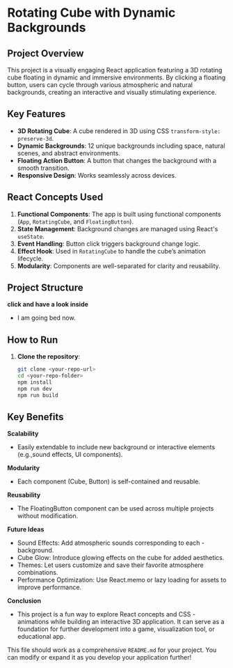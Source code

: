 # **Rotating Cube with Dynamic Backgrounds**

## **Project Overview**

This project is a visually engaging React application featuring a 3D rotating cube floating in dynamic and immersive environments. By clicking a floating button, users can cycle through various atmospheric and natural backgrounds, creating an interactive and visually stimulating experience.

## **Key Features**

- **3D Rotating Cube**: A cube rendered in 3D using CSS `transform-style: preserve-3d`.
- **Dynamic Backgrounds**: 12 unique backgrounds including space, natural scenes, and abstract environments.
- **Floating Action Button**: A button that changes the background with a smooth transition.
- **Responsive Design**: Works seamlessly across devices.

## **React Concepts Used**

1. **Functional Components**: The app is built using functional components (`App`, `RotatingCube`, and `FloatingButton`).
2. **State Management**: Background changes are managed using React's `useState`.
3. **Event Handling**: Button click triggers background change logic.
4. **Effect Hook**: Used in `RotatingCube` to handle the cube’s animation lifecycle.
5. **Modularity**: Components are well-separated for clarity and reusability.

## **Project Structure**

**click and have a look inside**
- I am going bed now.


## **How to Run**

1. **Clone the repository**:
   ```bash
   git clone <your-repo-url>
   cd <your-repo-folder>
   npm install
   npm run dev
   npm run build
   ```

## **Key Benefits**

**Scalability**
- Easily extendable to include new background or interactive elements (e.g.,sound effects, UI components).

**Modularity**
- Each component (Cube, Button) is self-contained and reusable.

**Reusability**
- The FloatingButton component can be used across multiple projects without modification.

**Future Ideas**
- Sound Effects: Add atmospheric sounds corresponding to each - background.
- Cube Glow: Introduce glowing effects on the cube for added aesthetics.
- Themes: Let users customize and save their favorite atmosphere combinations.
- Performance Optimization: Use React.memo or lazy loading for assets to improve performance.

**Conclusion**
- This project is a fun way to explore React concepts and CSS - animations while building an interactive 3D application. It can serve as a foundation for further development into a game, visualization tool, or educational app.


This file should work as a comprehensive `README.md` for your project. You can modify or expand it as you develop your application further!
